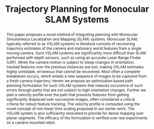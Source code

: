 ---
layout: project-page-new
title: "Trajectory Planning for Monocular SLAM Systems"
authors:
  - name: Laxit Gavshinde
    sup: #
  - name: Arun K Singh
    sup: #
  - name: K Madhava Krishna
    sup: #
affiliations:
  - name: IIIT Hyderabad, India
    link: #
    sup: #
permalink: /publications/2013/Gavshinde_Trajectory-Planning/
abstract: "This paper proposes a novel method of integrating planning with Monocular Simultaneous Localization and Mapping (SLAM) systems. Monocular SLAM, typically referred to as VSLAM systems in literature consists of recovering trajectory estimates of the camera and stationary world features from a single moving camera. Such VSLAM systems are significantly more difficult than SLAM performed with depth sensors, such as using an accurate Laser Range Finder (LRF). When the camera motion is subject to steep changes in orientation, tracked features over the previous instances are lost, making VSLAM estimates highly unreliable, erroneous that cannot be recovered. Most often a complete breakdown occurs, which entails a new sequence of images to be captured from a fresh camera trajectory. Herein we propose an optimization based path planning formulation for such VSLAM systems
that reduces occurence of such errors through paths that are not subject to high orientation changes. Further we plan a velocity profile over the path that prevents features from getting
significantly displaced over successive images, often considered a critical criteria for robust feature tracking. The velocity profile is computed using the novel concept of non linear time scaling
proposed in our earlier work. The VSLAM system is also sufficiently innovated to provide for dense mapping over planar segments. The efficacy of the formulation is verified over real experiments on a camera mounted robot."
paper: https://robotics.iiit.ac.in/uploads/Main/Publications/Laxit_etal_MSC_13.pdf
# iframe: https://www.youtube.com/embed/jhjskX4FQwA

---